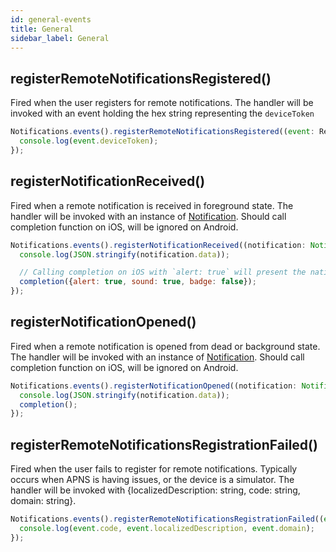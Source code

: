 ```yaml
---
id: general-events
title: General
sidebar_label: General
---
```


## registerRemoteNotificationsRegistered()
Fired when the user registers for remote notifications. The handler will be invoked with an event holding the hex string representing the `deviceToken`

```js
Notifications.events().registerRemoteNotificationsRegistered((event: Registered) => {
  console.log(event.deviceToken);
});
```

## registerNotificationReceived()
Fired when a remote notification is received in foreground state. The handler will be invoked with an instance of [Notification](notification-object).
Should call completion function on iOS, will be ignored on Android.

```js
Notifications.events().registerNotificationReceived((notification: Notification, completion: (response: NotificationCompletion) => void) => {
  console.log(JSON.stringify(notification.data));

  // Calling completion on iOS with `alert: true` will present the native iOS inApp notification.
  completion({alert: true, sound: true, badge: false});
});
```

## registerNotificationOpened()
Fired when a remote notification is opened from dead or background state. The handler will be invoked with an instance of [Notification](notification-object).
Should call completion function on iOS, will be ignored on Android.

```js
Notifications.events().registerNotificationOpened((notification: Notification, completion: () => void) => {
  console.log(JSON.stringify(notification.data));
  completion();
});
```

## registerRemoteNotificationsRegistrationFailed()
Fired when the user fails to register for remote notifications. Typically occurs when APNS is having issues, or the device is a simulator. The handler will be invoked with {localizedDescription: string, code: string, domain: string}.

```js
Notifications.events().registerRemoteNotificationsRegistrationFailed((event: RegistrationError) => {
  console.log(event.code, event.localizedDescription, event.domain);
});
```